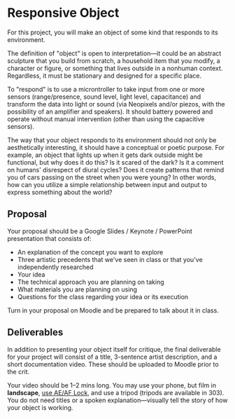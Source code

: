 # Responsive Object

For this project, you will make an object of some kind that responds to its environment.

The definition of "object" is open to interpretation—it could be an abstract sculpture that you build from scratch, a household item that you modify, a character or figure, or something that lives outside in a nonhuman context. Regardless, it must be stationary and designed for a specific place.

To "respond" is to use a microntroller to take input from one or more sensors (range/presence, sound level, light level, capacitance) and transform the data into light or sound (via Neopixels and/or piezos, with the possibility of an amplifier and speakers). It should battery powered and operate without manual intervention (other than using the capacitive sensors).

The way that your object responds to its environment should not only be aesthetically interesting, it should have a conceptual or poetic purpose. For example, an object that lights up when it gets dark outside might be functional, but why does it do this? Is it scared of the dark? Is it a comment on humans' disrespect of diural cycles? Does it create patterns that remind you of cars passing on the street when you were young? In other words, how can you utilize a simple relationship between input and output to express something about the world?

## Proposal

Your proposal should be a Google Slides / Keynote / PowerPoint presentation that consists of:
- An explanation of the concept you want to explore
- Three artistic precedents that we've seen in class or that you've independently researched
- Your idea
- The technical approach you are planning on taking
- What materials you are planning on using
- Questions for the class regarding your idea or its execution

Turn in your proposal on Moodle and be prepared to talk about it in class.


## Deliverables

In addition to presenting your object itself for critique, the final deliverable for your project will consist of a title, 3-sentence artist description, and a short documentation video. These should be uploaded to Moodle prior to the crit.

Your video should be 1–2 mins long. You may use your phone, but film in **landscape**, [use AE/AF Lock](https://improvephotography.com/53127/what-is-ae-af-lock-on-an-iphone-and-how-does-that-help-my-pictures/), and use a tripod (tripods are available in 303). You do not need titles or a spoken explanation—visually tell the story of how your object is working.




